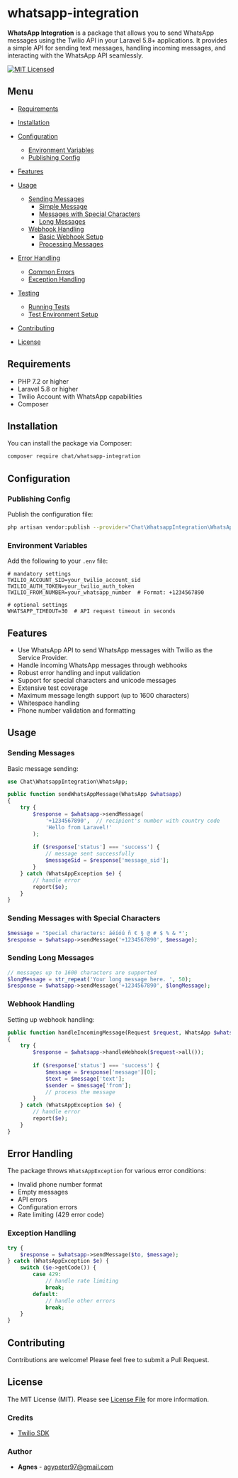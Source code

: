 # whatsapp-integration



**WhatsApp Integration** is a package that allows you to send WhatsApp messages using the Twilio API in your Laravel 5.8+ applications. It provides a simple API for sending text messages, handling incoming messages, and interacting with the WhatsApp API seamlessly.

[![MIT Licensed](https://img.shields.io/badge/license-MIT-brightgreen.svg?style=flat-square)](LICENSE)

## Menu

- [Requirements](#requirements)
- [Installation](#installation)
- [Configuration](#configuration)
  - [Environment Variables](#environment-variables)
  - [Publishing Config](#publishing-config)
- [Features](#features)
- [Usage](#usage)
  - [Sending Messages](#sending-messages)
    - [Simple Message](#sending-messages)
    - [Messages with Special Characters](#sending-messages-with-special-characters)
    - [Long Messages](#sending-long-messages)
  - [Webhook Handling](#webhook-handling)
    - [Basic Webhook Setup](#webhook-handling)
    - [Processing Messages](#processing-incoming-messages)
    
- [Error Handling](#error-handling)
  - [Common Errors](#common-errors)
  - [Exception Handling](#exception-handling)
  
- [Testing](#testing)
  - [Running Tests](#running-tests)
  - [Test Environment Setup](#test-environment-setup)
- [Contributing](#contributing)
- [License](#license)


## Requirements

- PHP 7.2 or higher
- Laravel 5.8 or higher
- Twilio Account with WhatsApp capabilities
- Composer

## Installation

You can install the package via Composer:

```bash
composer require chat/whatsapp-integration
```



## Configuration

### Publishing Config

Publish the configuration file:

```bash
php artisan vendor:publish --provider="Chat\WhatsappIntegration\WhatsAppIntegrationServiceProvider" --tag=whatsapp-config
```

### Environment Variables

Add the following to your `.env` file:

```env
# mandatory settings
TWILIO_ACCOUNT_SID=your_twilio_account_sid
TWILIO_AUTH_TOKEN=your_twilio_auth_token
TWILIO_FROM_NUMBER=your_whatsapp_number  # Format: +1234567890

# optional settings
WHATSAPP_TIMEOUT=30  # API request timeout in seconds
```



## Features

- Use WhatsApp API to send WhatsApp messages with Twilio as the Service Provider.
- Handle incoming WhatsApp messages through webhooks
- Robust error handling and input validation
- Support for special characters and unicode messages
- Extensive test coverage
- Maximum message length support (up to 1600 characters)
- Whitespace handling
- Phone number validation and formatting

## Usage

### Sending Messages

Basic message sending:

```php
use Chat\WhatsappIntegration\WhatsApp;

public function sendWhatsAppMessage(WhatsApp $whatsapp)
{
    try {
        $response = $whatsapp->sendMessage(
            '+1234567890',  // recipient's number with country code
            'Hello from Laravel!'
        );
        
        if ($response['status'] === 'success') {
            // message sent successfully
            $messageSid = $response['message_sid'];
        }
    } catch (WhatsAppException $e) {
        // handle error
        report($e);
    }
}
```

### Sending Messages with Special Characters

```php
$message = 'Special characters: áéíóú ñ € § @ # $ % & *';
$response = $whatsapp->sendMessage('+1234567890', $message);
```

### Sending Long Messages

```php
// messages up to 1600 characters are supported
$longMessage = str_repeat('Your long message here. ', 50);
$response = $whatsapp->sendMessage('+1234567890', $longMessage);
```

### Webhook Handling

Setting up webhook handling:
```php
public function handleIncomingMessage(Request $request, WhatsApp $whatsapp)
{
    try {
        $response = $whatsapp->handleWebhook($request->all());
        
        if ($response['status'] === 'success') {
            $message = $response['message'][0];
            $text = $message['text'];
            $sender = $message['from'];
            // process the message
        }
    } catch (WhatsAppException $e) {
        // handle error
        report($e);
    }
}
```

## Error Handling

The package throws `WhatsAppException` for various error conditions:

- Invalid phone number format
- Empty messages
- API errors
- Configuration errors
- Rate limiting (429 error code)

### Exception Handling

```php
try {
    $response = $whatsapp->sendMessage($to, $message);
} catch (WhatsAppException $e) {
    switch ($e->getCode()) {
        case 429:
            // handle rate limiting
            break;
        default:
            // handle other errors
            break;
    }
}
```

## Contributing

Contributions are welcome! Please feel free to submit a Pull Request.

## License

The MIT License (MIT). Please see [License File](LICENSE) for more information.




### Credits

- [Twilio SDK](https://github.com/twilio/twilio-php)


### Author

- **Agnes** - [agypeter97@gmail.com](mailto:agypeter97@gmail.com)

